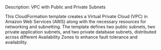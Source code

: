 Description: VPC with Public and Private Subnets

This CloudFormation template creates a Virtual Private Cloud (VPC) in Amazon Web Services (AWS) along with the necessary resources for networking and subnetting. The template defines two public subnets, two private application subnets, and two private database subnets, distributed across different Availability Zones to enhance fault tolerance and availability.


